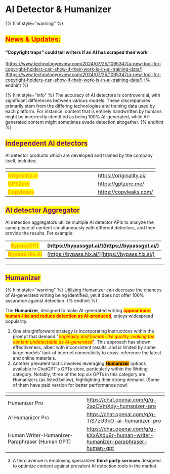 # AI Detector & Humanizer

{% hint style="warning" %}
## <mark style="color:red;">News & Updates:</mark>

#### “Copyright traps” could tell writers if an AI has scraped their work

[https://www.technologyreview.com/2024/07/25/1095347/a-new-tool-for-copyright-holders-can-show-if-their-work-is-in-ai-training-data/](https://www.technologyreview.com/2024/07/25/1095347/a-new-tool-for-copyright-holders-can-show-if-their-work-is-in-ai-training-data/)
{% endhint %}

{% hint style="info" %}
The accuracy of AI detectors is controversial, with significant differences between various models. These discrepancies primarily stem from the differing technologies and training data used by each platform. For instance, content that is entirely handwritten by humans might be incorrectly identified as being 100% AI-generated, while AI-generated content might sometimes evade detection altogether.
{% endhint %}

## <mark style="color:purple;">Independent AI detectors</mark>

AI detector products which are developed and trained by the company itself, includes:

<table data-header-hidden><thead><tr><th width="269"></th><th></th></tr></thead><tbody><tr><td><mark style="color:orange;"><strong>Orignality.ai</strong></mark></td><td><a href="https://originality.ai/">https://originality.ai/</a></td></tr><tr><td><mark style="color:orange;"><strong>GPTZero</strong></mark></td><td><a href="https://gptzero.me/">https://gptzero.me/</a></td></tr><tr><td><mark style="color:orange;"><strong>Copyleaks</strong></mark></td><td><a href="https://copyleaks.com/">https://copyleaks.com/</a></td></tr></tbody></table>



## <mark style="color:purple;">AI detector Aggregator</mark>

AI detection aggregators utilize multiple AI detector APIs to analyze the same piece of content simultaneously with different detectors, and then provide the results. For example:

| <mark style="color:orange;">**BypassGPT**</mark>     | [https://bypassgpt.ai/](https://bypassgpt.ai/)   |
| ---------------------------------------------------- | ------------------------------------------------ |
| <mark style="color:orange;">**Bypass.Hix.AI**</mark> | [https://bypass.hix.ai/](https://bypass.hix.ai/) |



***

## <mark style="color:purple;">Humanizer</mark>

{% hint style="warning" %}
Utilizing Humanizer can decrease the chances of AI-generated writing being identified, yet it does not offer 100% assurance against detection.
{% endhint %}

The **Humanizer**, designed to make AI-generated writing <mark style="color:red;">**appear more human-like and reduce detection as AI-produced**</mark>, enjoys widespread popularity.&#x20;

1. One straightforward strategy is incorporating instructions within the prompt that demand "_<mark style="color:red;">originality and human-like quality, making the content undetectable as AI-generated</mark>_". This approach has shown effectiveness, albeit with inconsistent results, and is limited by some large models' lack of internet connectivity to cross-reference the latest and online materials.&#x20;
2. Another prevalent tactic involves leveraging <mark style="background-color:orange;">**Humanizer**</mark> options available in ChatGPT's GPTs store, particularly within the Writing category. Notably, three of the top six GPTs in this category are Humanizers (as listed below), highlighting their strong demand. (Some of them have paid version for better performance now)

<table data-header-hidden><thead><tr><th width="233"></th><th></th></tr></thead><tbody><tr><td>Humanizer Pro</td><td><a href="https://chat.openai.com/g/g-2azCVmXdy-humanizer-pro">https://chat.openai.com/g/g-2azCVmXdy-humanizer-pro</a></td></tr><tr><td>AI Humanizer Pro</td><td><a href="https://chat.openai.com/g/g-TiS7zU3kO-ai-humanizer-pro">https://chat.openai.com/g/g-TiS7zU3kO-ai-humanizer-pro</a></td></tr><tr><td>Human Writer-Humanizer-Paraphraser (Human GPT)</td><td><a href="https://chat.openai.com/g/g-kXxAXdu9r-human-writer-humanizer-paraphraser-human-gpt">https://chat.openai.com/g/g-kXxAXdu9r-human-writer-humanizer-paraphraser-human-gpt</a></td></tr></tbody></table>

3. A third avenue is employing specialized **third-party services** designed to optimize content against prevalent AI detection tools in the market.



